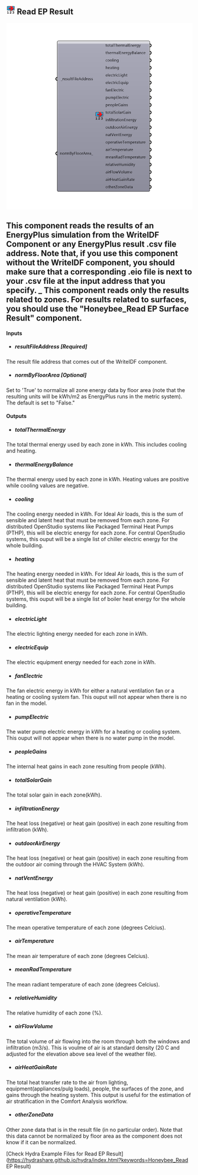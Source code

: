 ## ![](../../images/icons/Read_EP_Result.png) Read EP Result

![](../../images/components/Read_EP_Result.png)

This component reads the results of an EnergyPlus simulation from the WriteIDF Component or any EnergyPlus result .csv file address.  Note that, if you use this component without the WriteIDF component, you should make sure that a corresponding .eio file is next to your .csv file at the input address that you specify.
 _
 This component reads only the results related to zones.  For results related to surfaces, you should use the "Honeybee_Read EP Surface Result" component.
 -
 

#### Inputs
* ##### resultFileAddress [Required]
The result file address that comes out of the WriteIDF component.
* ##### normByFloorArea [Optional]
Set to 'True' to normalize all zone energy data by floor area (note that the resulting units will be kWh/m2 as EnergyPlus runs in the metric system).  The default is set to "False."

#### Outputs
* ##### totalThermalEnergy
The total thermal energy used by each zone in kWh.  This includes cooling and heating.
* ##### thermalEnergyBalance
The thermal energy used by each zone in kWh.  Heating values are positive while cooling values are negative.
* ##### cooling
The cooling energy needed in kWh. For Ideal Air loads, this is the sum of sensible and latent heat that must be removed from each zone.  For distributed OpenStudio systems like Packaged Terminal Heat Pumps (PTHP), this will be electric energy for each zone. For central OpenStudio systems, this ouput will be a single list of chiller electric energy for the whole building.
* ##### heating
The heating energy needed in kWh. For Ideal Air loads, this is the sum of sensible and latent heat that must be removed from each zone.  For distributed OpenStudio systems like Packaged Terminal Heat Pumps (PTHP), this will be electric energy for each zone.  For central OpenStudio systems, this ouput will be a single list of boiler heat energy for the whole building.
* ##### electricLight
The electric lighting energy needed for each zone in kWh.
* ##### electricEquip
The electric equipment energy needed for each zone in kWh.
* ##### fanElectric
The fan electric energy in kWh for either a natural ventilation fan or a heating or cooling system fan.  This ouput will not appear when there is no fan in the model.
* ##### pumpElectric
The water pump electric energy in kWh for a heating or cooling system.  This ouput will not appear when there is no water pump in the model.
* ##### peopleGains
The internal heat gains in each zone resulting from people (kWh).
* ##### totalSolarGain
The total solar gain in each zone(kWh).
* ##### infiltrationEnergy
The heat loss (negative) or heat gain (positive) in each zone resulting from infiltration (kWh).
* ##### outdoorAirEnergy
The heat loss (negative) or heat gain (positive) in each zone resulting from the outdoor air coming through the HVAC System (kWh).
* ##### natVentEnergy
The heat loss (negative) or heat gain (positive) in each zone resulting from natural ventilation (kWh).
* ##### operativeTemperature
The mean operative temperature of each zone (degrees Celcius).
* ##### airTemperature
The mean air temperature of each zone (degrees Celcius).
* ##### meanRadTemperature
The mean radiant temperature of each zone (degrees Celcius).
* ##### relativeHumidity
The relative humidity of each zone (%).
* ##### airFlowVolume
The total volume of air flowing into the room through both the windows and infiltration (m3/s).  This is voulme of air is at standard density (20 C and adjusted for the elevation above sea level of the weather file).
* ##### airHeatGainRate
The total heat transfer rate to the air from lighting, equipment(appliances/pulg loads), people, the surfaces of the zone, and gains through the heating system.  This output is useful for the estimation of air stratification in the Comfort Analysis workflow.
* ##### otherZoneData
Other zone data that is in the result file (in no particular order). Note that this data cannot be normalized by floor area as the component does not know if it can be normalized.


[Check Hydra Example Files for Read EP Result](https://hydrashare.github.io/hydra/index.html?keywords=Honeybee_Read EP Result)